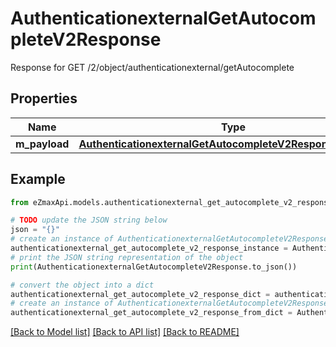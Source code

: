 # AuthenticationexternalGetAutocompleteV2Response

Response for GET /2/object/authenticationexternal/getAutocomplete

## Properties

Name | Type | Description | Notes
------------ | ------------- | ------------- | -------------
**m_payload** | [**AuthenticationexternalGetAutocompleteV2ResponseMPayload**](AuthenticationexternalGetAutocompleteV2ResponseMPayload.md) |  | 

## Example

```python
from eZmaxApi.models.authenticationexternal_get_autocomplete_v2_response import AuthenticationexternalGetAutocompleteV2Response

# TODO update the JSON string below
json = "{}"
# create an instance of AuthenticationexternalGetAutocompleteV2Response from a JSON string
authenticationexternal_get_autocomplete_v2_response_instance = AuthenticationexternalGetAutocompleteV2Response.from_json(json)
# print the JSON string representation of the object
print(AuthenticationexternalGetAutocompleteV2Response.to_json())

# convert the object into a dict
authenticationexternal_get_autocomplete_v2_response_dict = authenticationexternal_get_autocomplete_v2_response_instance.to_dict()
# create an instance of AuthenticationexternalGetAutocompleteV2Response from a dict
authenticationexternal_get_autocomplete_v2_response_from_dict = AuthenticationexternalGetAutocompleteV2Response.from_dict(authenticationexternal_get_autocomplete_v2_response_dict)
```
[[Back to Model list]](../README.md#documentation-for-models) [[Back to API list]](../README.md#documentation-for-api-endpoints) [[Back to README]](../README.md)


